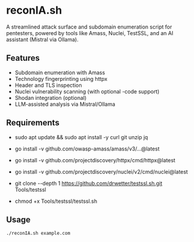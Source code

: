 # reconIA.sh

A streamlined attack surface and subdomain enumeration script for pentesters, powered by tools like Amass, Nuclei, TestSSL, and an AI assistant (Mistral via Ollama).

## Features

- Subdomain enumeration with Amass
- Technology fingerprinting using httpx
- Header and TLS inspection
- Nuclei vulnerability scanning (with optional -code support)
- Shodan integration (optional)
- LLM-assisted analysis via Mistral/Ollama

## Requirements
- sudo apt update && sudo apt install -y curl git unzip jq
- go install -v github.com/owasp-amass/amass/v3/...@latest
- go install -v github.com/projectdiscovery/httpx/cmd/httpx@latest
- go install -v github.com/projectdiscovery/nuclei/v2/cmd/nuclei@latest

- git clone --depth 1 https://github.com/drwetter/testssl.sh.git Tools/testssl
- chmod +x Tools/testssl/testssl.sh

## Usage

```bash
./reconIA.sh example.com
